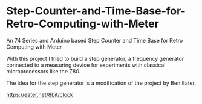 # Step-Counter-and-Time-Base-for-Retro-Computing-with-Meter
An 74 Series and Arduino based Step Counter and Time Base for Retro Computing with Meter

With this project I tried to build a step generator, a frequency generator connected to a measuring device for experiments with classical microprocessors like the Z80.

The idea for the step generator is a modification of the project by Ben Eater.

https://eater.net/8bit/clock


